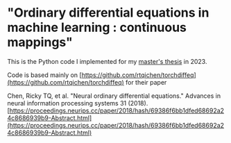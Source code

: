 # "Ordinary differential equations in machine learning : continuous mappings"

This is the Python code I implemented for my [master's thesis](https://nemertes.library.upatras.gr/items/4f0dfba4-1ce2-4b37-a24d-63cbe0b6c8af) in 2023.

Code is based mainly on [https://github.com/rtqichen/torchdiffeq](https://github.com/rtqichen/torchdiffeq) for their paper

Chen, Ricky TQ, et al. "Neural ordinary differential equations." Advances in neural information processing systems 31 (2018).
[https://proceedings.neurips.cc/paper/2018/hash/69386f6bb1dfed68692a24c8686939b9-Abstract.html](https://proceedings.neurips.cc/paper/2018/hash/69386f6bb1dfed68692a24c8686939b9-Abstract.html)
